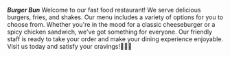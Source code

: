 ***Burger Bun***
Welcome to our fast food restaurant! We serve delicious burgers, fries, and shakes. Our menu includes a variety of options for you to choose from. Whether you're in the mood for a classic cheeseburger or a spicy chicken sandwich, we've got something for everyone. Our friendly staff is ready to take your order and make your dining experience enjoyable. Visit us today and satisfy your cravings!🍔🍟🥤


